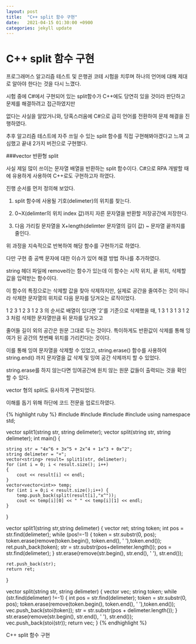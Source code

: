 ```yaml
---
layout: post
title:  "C++ split 함수 구현"
date:   2021-04-15 01:30:00 +0900
categories: jekyll update
---
```

# C++ split 함수 구현
  
프로그래머스 알고리즘 테스트 및 은행권 코테 시험을 치루며 하나의 언어에 대해 제대로 알아야 한다는 것을 다시 느꼈다.

시험 중에 C#에서 구현되어 있는 split함수가 C++에도 당연히 있을 것이라 판단하고 문제를 해결하려고 접근하였지만

없다는 사실을 알았거니와, 당혹스러움에 C#으로 급히 언어를 전환하여 문제 해결을 진행하였다.

추후 알고리즘 테스트에 자주 쓰일 수 있는 split 함수를 직접 구현해봐야겠다고 느껴 고심했고 끝내 2가지 버전으로 구현했다.

###vector<string> 반환형 split

사실 제일 많이 쓰이는 문자열 배열을 반환하는 split 함수이다. C#으로 RPA 개발할 때에 유용하게 사용하여 C++로도 구현하고자 하였다.

진행 순서를 먼저 정의해 보았다.

 1. split 함수에 사용될 기호(delimeter)의 위치를 찾는다.
 
 2. 0~X(delimter의 위치 index 값)까지 자른 문자열을 반환할 저장공간에 저장한다.
 
 3. 다음 가리킬 문자열을 X+length(delimter 문자열의 길이 값) ~ 문자열 끝까지를 줄인다.
 
위 과정을 지속적으로 반복하여 해당 함수를 구현하기로 하였다.
 
다만 구현 중 공백 문자에 대한 이슈가 있어 해결 방법 하나를 추가하였다.
 
string 헤더 파일에 remove라는 함수가 있는데 이 함수는 시작 위치, 끝 위치, 삭제할 값을 입력받는 함수이다.
 
이 함수의 특징으로는 삭제할 값을 찾아 삭제하지만, 실제로 공간을 줄여주는 것이 아니라 삭제한 문자열의 위치로 다음 문자를 당겨오는 로직이었다.
 
1 2 3 1 2 3 1 2 3 의 순서로 배열이 있다면 '2'를 기준으로 삭제했을 때, 1 3 1 3 1 3 1 2 3 처럼 삭제한 문자열만큼 뒤 문자를 당겨오고
 
줄어들 길이 외의 공간은 원문 그대로 두는 것이다. 특이하게도 반환값이 삭제를 통해 잉여가 된 공간의 첫번째 위치를 가리킨다는 것이다.
 
이를 통해 잉여 문자열을 삭제할 수 있었고, string.erase() 함수를 사용하여 string.end() 까지 문자열을 값 삭제 및 잉여 공간 삭제까지 할 수 있었다.

string.erase를 하지 않는다면 잉여공간에 원치 않는 원문 값들이 출력되는 것을 확인할 수 있다.

vector<int> 형의 split도 유사하게 구현되었다.

이해를 돕기 위해 하단에 코드 전문을 업로드하였다.

{% highlight ruby %}
#include<iostream>
#include<string>
#include<vector>
#include<algorithm>
using namespace std;

vector<string> split1(string str, string delimeter);
vector<int> split(string str, string delimeter);
int main() {

	string str = "4x^6 + 3x^5 + 2x^4 + 1x^3 + 0x^2";
	string delimeter = "+";
	vector<string> result= split1(str, delimeter);
	for (int i = 0; i < result.size(); i++)
	{
		cout << result[i] << endl;
	}
	vector<vector<int>> temp;
	for (int i = 0;i < result.size();i++) {
		temp.push_back(split(result[i],"x^"));
		cout << temp[i][0] << " " << temp[i][1] << endl;
	}

}

vector<string> split1(string str,string delimeter) {
	vector<string> ret;
	string token;
	int pos = str.find(delimeter);
	while (pos!=-1) {
		token = str.substr(0, pos);
		token.erase(remove(token.begin(), token.end(), ' '),token.end());
		ret.push_back(token);
		str = str.substr(pos+delimeter.length());
		pos = str.find(delimeter);
	}
	str.erase(remove(str.begin(), str.end(), ' '), str.end());

	ret.push_back(str);
	return ret;
}

vector<int> split(string str, string delimeter) {
	vector<int> vec;
	string token;
	while (str.find(delimeter) !=-1) {
		int pos = str.find(delimeter);
		token = str.substr(0, pos);
		token.erase(remove(token.begin(), token.end(), ' '),token.end());
		vec.push_back(stoi(token));
		str = str.substr(pos + delimeter.length());
	}
	str.erase(remove(str.begin(), str.end(), ' '), str.end());
	vec.push_back(stoi(str));
	return vec;
}
{% endhighlight %}


C++ split 함수 구현